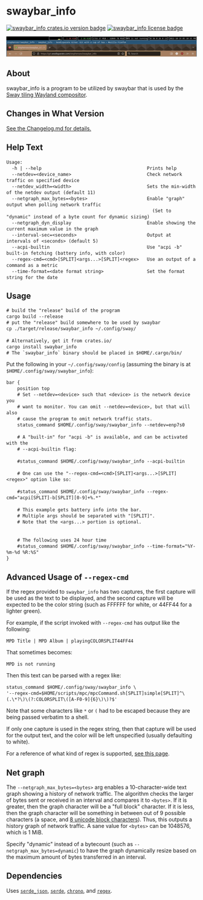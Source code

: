 # swaybar\_info

[![swaybar\_info crates.io version badge](https://img.shields.io/crates/v/swaybar_info)](https://crates.io/crates/swaybar_info)
[![swaybar\_info license badge](https://img.shields.io/github/license/Stephen-Seo/swaybar_info)](https://choosealicense.com/licenses/mit/)

[![swaybar\_info preview image](https://github.com/Stephen-Seo/swaybar_info/raw/master/pictures/swaybar_screenshot_00.png)](https://github.com/Stephen-Seo/swaybar_info/raw/master/pictures/swaybar_screenshot_00.png)

## About

swaybar\_info is a program to be utilized by swaybar that is used by the [Sway
tiling Wayland compositor](https://swaywm.org).

## Changes in What Version

[See the Changelog.md for details.](https://github.com/Stephen-Seo/swaybar_info/blob/master/Changelog.md)

## Help Text

    Usage:
      -h | --help                                       Prints help
      --netdev=<device_name>                            Check network traffic on specified device
      --netdev_width=<width>                            Sets the min-width of the netdev output (default 11)
      --netgraph_max_bytes=<bytes>                      Enable "graph" output when polling network traffic
                                                          (Set to "dynamic" instead of a byte count for dynamic sizing)
      --netgraph_dyn_display                            Enable showing the current maximum value in the graph
      --interval-sec=<seconds>                          Output at intervals of <seconds> (default 5)
      --acpi-builtin                                    Use "acpi -b" built-in fetching (battery info, with color)
      --regex-cmd=<cmd>[SPLIT]<args...>[SPLIT]<regex>   Use an output of a command as a metric
      --time-format=<date format string>                Set the format string for the date

## Usage

    # build the "release" build of the program
    cargo build --release
    # put the "release" build somewhere to be used by swaybar
    cp ./target/release/swaybar_info ~/.config/sway/

    # Alternatively, get it from crates.io/
    cargo install swaybar_info
    # The `swaybar_info` binary should be placed in $HOME/.cargo/bin/

Put the following in your `~/.config/sway/config` (assuming the binary is at
`$HOME/.config/sway/swaybar_info`):

    bar {
        position top
        # Set --netdev=<device> such that <device> is the network device you
        # want to monitor. You can omit --netdev=<device>, but that will also
        # cause the program to omit network traffic stats.
        status_command $HOME/.config/sway/swaybar_info --netdev=enp7s0

        # A "built-in" for "acpi -b" is available, and can be activated with the
        # --acpi-builtin flag:

        #status_command $HOME/.config/sway/swaybar_info --acpi-builtin

        # One can use the "--regex-cmd=<cmd>[SPLIT]<args...>[SPLIT]<regex>" option like so:

        #status_command $HOME/.config/sway/swaybar_info --regex-cmd="acpi[SPLIT]-b[SPLIT][0-9]+%.*"

        # This example gets battery info into the bar.
        # Multiple args should be separated with "[SPLIT]".
        # Note that the <args...> portion is optional.


        # The following uses 24 hour time
        #status_command $HOME/.config/sway/swaybar_info --time-format="%Y-%m-%d %R:%S"
    }

## Advanced Usage of `--regex-cmd`

If the regex provided to `swaybar_info` has two captures, the first capture will
be used as the text to be displayed, and the second capture will be expected to
be the color string (such as FFFFFF for white, or 44FF44 for a lighter green).

For example, if the script invoked with `--regex-cmd` has output like the
following:

    MPD Title | MPD Album | playingCOLORSPLIT44FF44

That sometimes becomes:

    MPD is not running

Then this text can be parsed with a regex like:

    status_command $HOME/.config/sway/swaybar_info \
    '--regex-cmd=$HOME/scripts/mpc/mpcCommand.sh[SPLIT]simple[SPLIT]^\(.\*?\)\(?:COLORSPLIT\([A-F0-9]{6}\)\)?$'

Note that some characters like `*` or `(` had to be escaped because they are
being passed verbatim to a shell.

If only one capture is used in the regex string, then that capture will be used
for the output text, and the color will be left unspecified (usually defaulting
to white).

For a reference of what kind of regex is supported,
[see this page](https://docs.rs/regex/1.6.0/regex/index.html#syntax).

## Net graph

The `--netgraph_max_bytes=<bytes>` arg enables a 10-character-wide text graph
showing a history of network traffic. The algorithm checks the larger of bytes
sent or received in an interval and compares it to `<bytes>`. If it is greater,
then the graph character will be a "full block" character. If it is less, then
the graph character will be something in between out of 9 possible characters (a
space, and [8 unicode block
characters](https://en.wikipedia.org/wiki/Block_Elements)). Thus, this outputs
a history graph of network traffic. A sane value for `<bytes>` can be 1048576,
which is 1 MiB.

Specify "dynamic" instead of a bytecount (such as
`--netgraph_max_bytes=dynamic`) to have the graph dynamically resize based on
the maximum amount of bytes transferred in an interval.

## Dependencies

Uses [`serde_json`](https://crates.io/crates/serde_json),
[`serde`](https://crates.io/crates/serde),
[`chrono`](https://crates.io/crates/chrono),
and [`regex`](https://crates.io/crates/regex).
